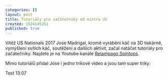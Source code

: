 ```yaml
---
categories: []
layout: post
title: Tutoriály pro začátečníky od mistra US
created: 1524145261
published: true
---
```

Vítěž US Nationals 2017 Jose Madrigal, kromě vyrábění káč na 3D tiskárně, vymýšlení svítích káč, soutěžení a dalších aktivit, začal natáčet tutoriály pro začátečníky. 
Najdete je na Youtube kanále <a href="https://www.youtube.com/channel/UCepJUkYCsMwBXCliIfTfBOw">Relampago Spintops</a>.


Mimo tutoriálů přidal Jose i jedno trikové video a jsou tam super triky:



<!--<p><div class="youtube-player" data-id="VHnvCTFpHoc"></div></p>-->

<div class="youtube-player" data-id="VHnvCTFpHoc"></div>

Test 13:07

